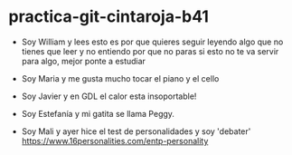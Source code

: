 # practica-git-cintaroja-b41

- Soy William y lees esto es por que quieres seguir leyendo algo que no tienes que leer 
y no entiendo por que no paras si esto no te va servir para algo, mejor ponte a estudiar 

- Soy Maria y me gusta mucho tocar el piano y el cello

- Soy Javier y en GDL el calor esta insoportable! 

- Soy Estefanía y mi gatita se llama Peggy.

- Soy Mali y ayer hice el test de personalidades y soy 'debater'
    https://www.16personalities.com/entp-personality
 
